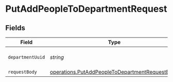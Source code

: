 # PutAddPeopleToDepartmentRequest


## Fields

| Field                                                                                                                   | Type                                                                                                                    | Required                                                                                                                | Description                                                                                                             |
| ----------------------------------------------------------------------------------------------------------------------- | ----------------------------------------------------------------------------------------------------------------------- | ----------------------------------------------------------------------------------------------------------------------- | ----------------------------------------------------------------------------------------------------------------------- |
| `departmentUuid`                                                                                                        | *string*                                                                                                                | :heavy_check_mark:                                                                                                      | The UUID of the department                                                                                              |
| `requestBody`                                                                                                           | [operations.PutAddPeopleToDepartmentRequestBody](../../../sdk/models/operations/putaddpeopletodepartmentrequestbody.md) | :heavy_minus_sign:                                                                                                      | N/A                                                                                                                     |